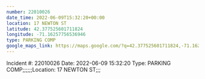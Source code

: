 ```yaml
---
number: 22010026
date_time: 2022-06-09T15:32:20+00:00
location: 17 NEWTON ST
latitude: 42.377525601711824
longitude: -71.16257756536946
type: PARKING COMP
google_maps_link: https://maps.google.com/?q=42.377525601711824,-71.16257756536946
---
```


Incident #: 22010026  Date: 2022-06-09 15:32:20   Type: PARKING COMP;;;;;;Location: 17 NEWTON ST;;;
